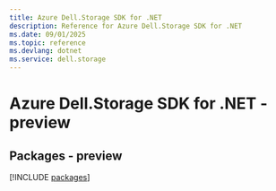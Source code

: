 ```yaml
---
title: Azure Dell.Storage SDK for .NET
description: Reference for Azure Dell.Storage SDK for .NET
ms.date: 09/01/2025
ms.topic: reference
ms.devlang: dotnet
ms.service: dell.storage
---
```

# Azure Dell.Storage SDK for .NET - preview
## Packages - preview
[!INCLUDE [packages](dell.storage-index.md)]